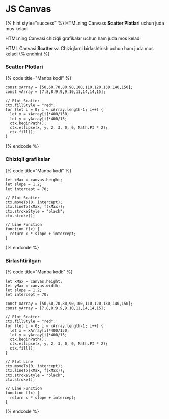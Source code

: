 # JS Canvas

{% hint style="success" %}
HTMLning Canvass **Scatter Plotlar**i uchun juda mos keladi

HTMLning Canvasi chiziqli grafikalar uchun ham juda mos keladi

HTML Canvasi **Scatter** va Chiziqlarni birlashtirish uchun ham juda mos keladi
{% endhint %}

### Scatter Plotlari

{% code title="Manba kodi" %}
```
const xArray = [50,60,70,80,90,100,110,120,130,140,150];
const yArray = [7,8,8,9,9,9,10,11,14,14,15];

// Plot Scatter
ctx.fillStyle = "red";
for (let i = 0; i < xArray.length-1; i++) {
  let x = xArray[i]*400/150;
  let y = yArray[i]*400/15;
  ctx.beginPath();
  ctx.ellipse(x, y, 2, 3, 0, 0, Math.PI * 2);
  ctx.fill();
}
```
{% endcode %}

### Chiziqli grafikalar

{% code title="Manba kodi" %}
```
let xMax = canvas.height;
let slope = 1.2;
let intercept = 70;

// Plot Scatter
ctx.moveTo(0, intercept);
ctx.lineTo(xMax, f(xMax));
ctx.strokeStyle = "black";
ctx.stroke();

// Line Function
function f(x) {
  return x * slope + intercept;
}

```
{% endcode %}

### Birlashtirilgan

{% code title="Manba kodi:" %}
```
let xMax = canvas.height;
let yMax = canvas.width;
let slope = 1.2;
let intercept = 70;

const xArray = [50,60,70,80,90,100,110,120,130,140,150];
const yArray = [7,8,8,9,9,9,10,11,14,14,15];

// Plot Scatter
ctx.fillStyle = "red";
for (let i = 0; i < xArray.length-1; i++) {
  let x = xArray[i]*400/150;
  let y = yArray[i]*400/15;
  ctx.beginPath();
  ctx.ellipse(x, y, 2, 3, 0, 0, Math.PI * 2);
  ctx.fill();
}

// Plot Line
ctx.moveTo(0, intercept);
ctx.lineTo(xMax, f(xMax));
ctx.strokeStyle = "black";
ctx.stroke();

// Line Function
function f(x) {
  return x * slope + intercept;
}
```
{% endcode %}
